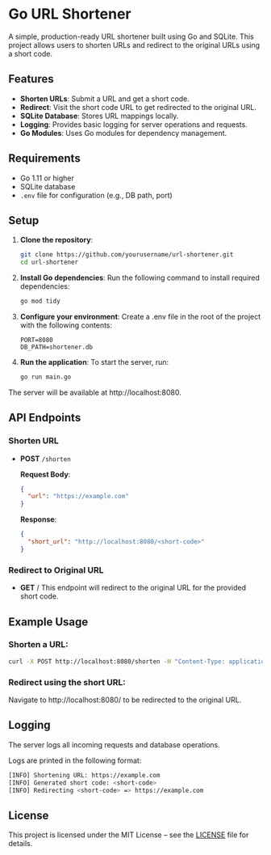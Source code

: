 # Go URL Shortener

A simple, production-ready URL shortener built using Go and SQLite. This project allows users to shorten URLs and redirect to the original URLs using a short code.

## Features

- **Shorten URLs**: Submit a URL and get a short code.
- **Redirect**: Visit the short code URL to get redirected to the original URL.
- **SQLite Database**: Stores URL mappings locally.
- **Logging**: Provides basic logging for server operations and requests.
- **Go Modules**: Uses Go modules for dependency management.


## Requirements

- Go 1.11 or higher
- SQLite database
- `.env` file for configuration (e.g., DB path, port)

## Setup

1. **Clone the repository**:
   ```bash
   git clone https://github.com/yourusername/url-shortener.git
   cd url-shortener
   ```

2. **Install Go dependencies**:
Run the following command to install required dependencies:
    ```bash
    go mod tidy
    ```

3. **Configure your environment**:
Create a .env file in the root of the project with the following contents:
    ```env
    PORT=8080
    DB_PATH=shortener.db
    ```

4. **Run the application**:
To start the server, run:
    ```bash
    go run main.go
    ```
The server will be available at http://localhost:8080.


## API Endpoints

### Shorten URL
- **POST** `/shorten`

  **Request Body**:
  ```json
  {
    "url": "https://example.com"
  }
  ```

  **Response**:
  ```json
  {
    "short_url": "http://localhost:8080/<short-code>"
  }
  ```

### Redirect to Original URL
- **GET** /<short-code>
This endpoint will redirect to the original URL for the provided short code.

## Example Usage

### Shorten a URL:
```bash
curl -X POST http://localhost:8080/shorten -H "Content-Type: application/json" -d '{"url": "https://example.com"}'
```

### Redirect using the short URL:
Navigate to http://localhost:8080/<short-code> to be redirected to the original URL.

## Logging

The server logs all incoming requests and database operations.

Logs are printed in the following format:
```bash
[INFO] Shortening URL: https://example.com
[INFO] Generated short code: <short-code>
[INFO] Redirecting <short-code> => https://example.com
```

## License

This project is licensed under the MIT License – see the [LICENSE](LICENSE) file for details.
